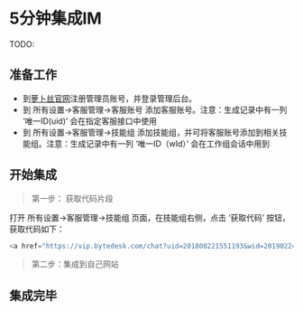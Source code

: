 # 5分钟集成IM

TODO:

## 准备工作

- 到[萝卜丝官网](https://www.bytedesk.com/admin#/register)注册管理员账号，并登录管理后台。
- 到 所有设置->客服管理->客服账号 添加客服账号。注意：生成记录中有一列 ‘唯一ID(uid)’ 会在指定客服接口中使用
- 到 所有设置->客服管理->技能组 添加技能组，并可将客服账号添加到相关技能组。注意：生成记录中有一列 ‘唯一ID（wId）’ 会在工作组会话中用到

## 开始集成

> 第一步： 获取代码片段

打开 所有设置->客服管理->技能组 页面，在技能组右侧，点击 ‘获取代码’ 按钮，获取代码如下：

```javascript
<a href="https://vip.bytedesk.com/chat?uid=201808221551193&wid=201902241647451&type=workGroup&aid=&ph=ph" target="_blank">在线客服</a>
```

> 第二步：集成到自己网站

## 集成完毕
